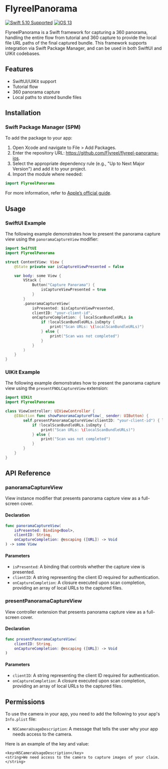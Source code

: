 # FlyreelPanorama

[![Swift 5.10 Supported](https://img.shields.io/badge/Swift-5.10-green.svg)](https://github.com/apple/swift) [![iOS 13](https://img.shields.io/badge/iOS-13+-orange.svg)](https://apple.com)

FlyreelPanorama is a Swift framework for capturing a 360 panorama, handling the entire flow from tutorial and 360 capture to provide the local file URL paths of the final captured bundle. This framework supports integration via Swift Package Manager, and can be used in both SwiftUI and UIKit codebases.

## Features

- SwiftUI/UIKit support
- Tutorial flow
- 360 panorama capture
- Local paths to stored bundle files

## Installation

### Swift Package Manager (SPM)

To add the package to your app:

1. Open Xcode and navigate to File > Add Packages.
2. Enter the repository URL: https://github.com/Flyreel/flyreel-panorama-ios.
3. Select the appropriate dependency rule (e.g., "Up to Next Major Version") and add it to your project.
4. Import the module where needed:

```swift
import FlyreelPanorama
```

For more information, refer to [Apple’s official guide](https://developer.apple.com/documentation/xcode/adding-package-dependencies-to-your-app).

## Usage

### SwiftUI Example

The following example demonstrates how to present the panorama capture view using the `panoramaCaptureView` modifier:

```swift
import SwiftUI
import FlyreelPanorama

struct ContentView: View {
    @State private var isCaptureViewPresented = false

    var body: some View {
        VStack {
            Button("Capture Panorama") {
                isCaptureViewPresented = true
            }
        }
        .panoramaCaptureView(
            isPresented: $isCaptureViewPresented,
            clientID: "your-client-id",
            onCaptureCompletion: { localScanBundleURLs in
                if !localScanBundleURLs.isEmpty {
                    print("Scan URLs: \(localScanBundleURLs)")
                } else {
                    print("Scan was not completed")
                }
            }
        )
    }
}
```

### UIKit Example

The following example demonstrates how to present the panorama capture view using the `presentFNOLCaptureView` extension:

```swift
import UIKit
import FlyreelPanorama

class ViewController: UIViewController {
    @IBAction func showPanoramaCaptureFlow(_ sender: UIButton) {
        self.presentPanoramaCaptureView(clientID: "your-client-id") { localScanBundleURLs in
            if !localScanBundleURLs.isEmpty {
                print("Scan URLs: \(localScanBundleURLs)")
            } else {
                print("Scan was not completed")
            }
        }
    }
}
```

## API Reference

### panoramaCaptureView

View instance modifier that presents panorama capture view as a full-screen cover.

#### Declaration

```swift
func panoramaCaptureView(
    isPresented: Binding<Bool>,
    clientID: String,
    onCaptureCompletion: @escaping ([URL]) -> Void
) -> some View
```

#### Parameters

- `isPresented`: A binding that controls whether the capture view is presented.
- `clientID`: A string representing the client ID required for authentication.
- `onCaptureCompletion`: A closure executed upon scan completion, providing an array of local URLs to the captured files.

### presentPanoramaCaptureView

View controller extension that presents panorama capture view as a full-screen cover.

#### Declaration

```swift
func presentPanoramaCaptureView(
    clientID: String,
    onCaptureCompletion: @escaping ([URL]) -> Void
)
```

#### Parameters

- `clientID`: A string representing the client ID required for authentication.
- `onCaptureCompletion`: A closure executed upon scan completion, providing an array of local URLs to the captured files.

## Permissions

To use the camera in your app, you need to add the following to your app's `Info.plist` file:

- `NSCameraUsageDescription`: A message that tells the user why your app needs access to the camera.

Here is an example of the key and value:

```
<key>NSCameraUsageDescription</key>
<string>We need access to the camera to capture images of your claim.</string>
```
